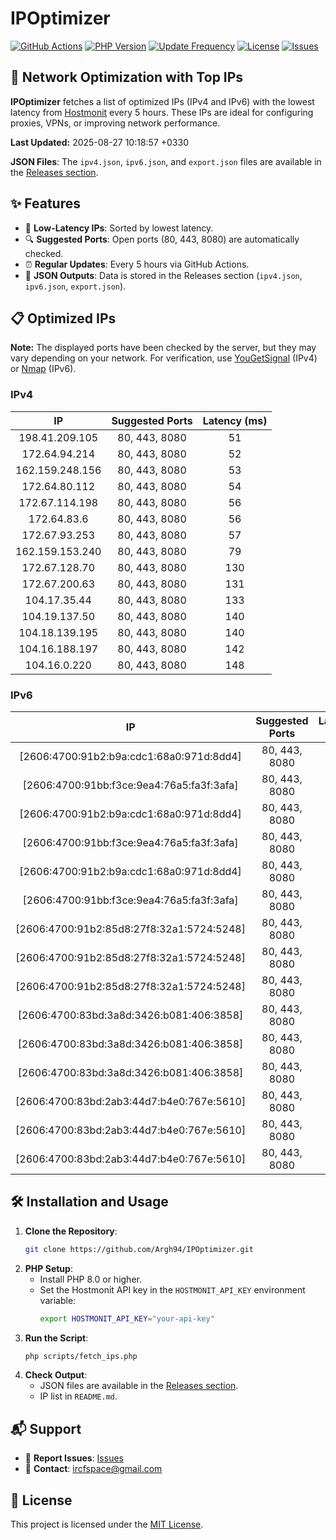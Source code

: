 # IPOptimizer

[![GitHub Actions](https://github.com/Argh94/IPOptimizer/workflows/IPOptimizer/badge.svg)](https://github.com/Argh94/IPOptimizer/actions)
[![PHP Version](https://img.shields.io/badge/PHP-8.0-blue)](https://www.php.net)
[![Update Frequency](https://img.shields.io/badge/Updates-Every%205%20Hours-green)](https://github.com/Argh94/IPOptimizer)
[![License](https://img.shields.io/badge/License-MIT-yellow)](https://opensource.org/licenses/MIT)
[![Issues](https://img.shields.io/github/issues/Argh94/IPOptimizer)](https://github.com/Argh94/IPOptimizer/issues)

## 🚀 Network Optimization with Top IPs

**IPOptimizer** fetches a list of optimized IPs (IPv4 and IPv6) with the lowest latency from [Hostmonit](https://hostmonit.com/) every 5 hours. These IPs are ideal for configuring proxies, VPNs, or improving network performance.

**Last Updated:** 2025-08-27 10:18:57 +0330

**JSON Files**: The `ipv4.json`, `ipv6.json`, and `export.json` files are available in the [Releases section](https://github.com/Argh94/IPOptimizer/releases).

## ✨ Features
- 📡 **Low-Latency IPs**: Sorted by lowest latency.
- 🔍 **Suggested Ports**: Open ports (80, 443, 8080) are automatically checked.
- ⏰ **Regular Updates**: Every 5 hours via GitHub Actions.
- 📄 **JSON Outputs**: Data is stored in the Releases section (`ipv4.json`, `ipv6.json`, `export.json`).

## 📋 Optimized IPs

**Note:** The displayed ports have been checked by the server, but they may vary depending on your network. For verification, use [YouGetSignal](https://www.yougetsignal.com/tools/open-ports/) (IPv4) or [Nmap](https://nmap.org/) (IPv6).

### IPv4
| IP | Suggested Ports | Latency (ms) |
|:---:|:---------------:|:------------:|
| 198.41.209.105 | 80, 443, 8080 | 51 |
| 172.64.94.214 | 80, 443, 8080 | 52 |
| 162.159.248.156 | 80, 443, 8080 | 53 |
| 172.64.80.112 | 80, 443, 8080 | 54 |
| 172.67.114.198 | 80, 443, 8080 | 56 |
| 172.64.83.6 | 80, 443, 8080 | 56 |
| 172.67.93.253 | 80, 443, 8080 | 57 |
| 162.159.153.240 | 80, 443, 8080 | 79 |
| 172.67.128.70 | 80, 443, 8080 | 130 |
| 172.67.200.63 | 80, 443, 8080 | 131 |
| 104.17.35.44 | 80, 443, 8080 | 133 |
| 104.19.137.50 | 80, 443, 8080 | 140 |
| 104.18.139.195 | 80, 443, 8080 | 140 |
| 104.16.188.197 | 80, 443, 8080 | 142 |
| 104.16.0.220 | 80, 443, 8080 | 148 |

### IPv6
| IP | Suggested Ports | Latency (ms) |
|:---:|:---------------:|:------------:|
| [2606:4700:91b2:b9a:cdc1:68a0:971d:8dd4] | 80, 443, 8080 | 3 |
| [2606:4700:91bb:f3ce:9ea4:76a5:fa3f:3afa] | 80, 443, 8080 | 3 |
| [2606:4700:91b2:b9a:cdc1:68a0:971d:8dd4] | 80, 443, 8080 | 3 |
| [2606:4700:91bb:f3ce:9ea4:76a5:fa3f:3afa] | 80, 443, 8080 | 3 |
| [2606:4700:91b2:b9a:cdc1:68a0:971d:8dd4] | 80, 443, 8080 | 3 |
| [2606:4700:91bb:f3ce:9ea4:76a5:fa3f:3afa] | 80, 443, 8080 | 3 |
| [2606:4700:91b2:85d8:27f8:32a1:5724:5248] | 80, 443, 8080 | 4 |
| [2606:4700:91b2:85d8:27f8:32a1:5724:5248] | 80, 443, 8080 | 4 |
| [2606:4700:91b2:85d8:27f8:32a1:5724:5248] | 80, 443, 8080 | 4 |
| [2606:4700:83bd:3a8d:3426:b081:406:3858] | 80, 443, 8080 | 157 |
| [2606:4700:83bd:3a8d:3426:b081:406:3858] | 80, 443, 8080 | 157 |
| [2606:4700:83bd:3a8d:3426:b081:406:3858] | 80, 443, 8080 | 157 |
| [2606:4700:83bd:2ab3:44d7:b4e0:767e:5610] | 80, 443, 8080 | 165 |
| [2606:4700:83bd:2ab3:44d7:b4e0:767e:5610] | 80, 443, 8080 | 165 |
| [2606:4700:83bd:2ab3:44d7:b4e0:767e:5610] | 80, 443, 8080 | 165 |

## 🛠️ Installation and Usage
1. **Clone the Repository**:
   ```bash
   git clone https://github.com/Argh94/IPOptimizer.git
   ```
2. **PHP Setup**:
   - Install PHP 8.0 or higher.
   - Set the Hostmonit API key in the `HOSTMONIT_API_KEY` environment variable:
     ```bash
     export HOSTMONIT_API_KEY="your-api-key"
     ```
3. **Run the Script**:
   ```bash
   php scripts/fetch_ips.php
   ```
4. **Check Output**:
   - JSON files are available in the [Releases section](https://github.com/Argh94/IPOptimizer/releases).
   - IP list in `README.md`.

## 📬 Support
- 🐛 **Report Issues**: [Issues](https://github.com/Argh94/IPOptimizer/issues)
- 📧 **Contact**: [ircfspace@gmail.com](mailto:ircfspace@gmail.com)

## 📄 License
This project is licensed under the [MIT License](https://github.com/Argh94/HandWave/blob/main/LICENCE).
